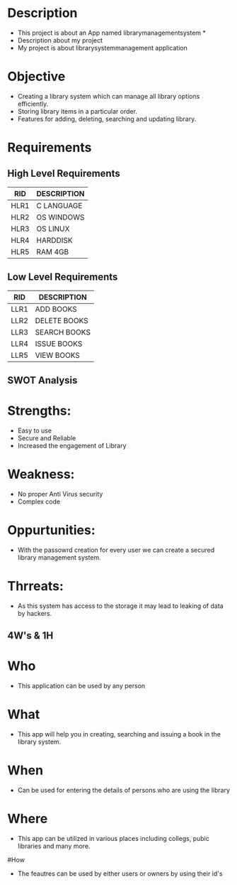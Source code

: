 # Description

* This project is about an App named librarymanagementsystem *
* Description about my project
* My project is about librarysystemmanagement application

# Objective
* Creating a library system which can manage all library options efficiently.
* Storing library items in a particular order.
* Features for adding, deleting, searching and updating library.

# Requirements

## High Level Requirements

|  RID  |  DESCRIPTION  |
|  ------  |  ------  |
|  HLR1  |  C LANGUAGE  |
|  HLR2  |  OS WINDOWS  |
|  HLR3  |  OS LINUX  |
|  HLR4  |  HARDDISK  |
|  HLR5  |  RAM 4GB  |

## Low Level Requirements

|  RID  |  DESCRIPTION  |
|  ------  |  ------  |
|  LLR1  |  ADD BOOKS  |
|  LLR2  |  DELETE BOOKS  |
|  LLR3  |  SEARCH BOOKS  |
|  LLR4  |  ISSUE BOOKS  |
|  LLR5  |  VIEW BOOKS  |

## SWOT Analysis
# Strengths:
* Easy to use
* Secure and Reliable
* Increased the engagement of Library

# Weakness:
* No proper Anti Virus security
* Complex code
# Oppurtunities:
* With the passowrd creation for every user we can create a secured library management system.
# Thrreats:
* As this system has access to the storage it may lead to leaking of data by hackers.

## 4W's & 1H
# Who
* This application can be used by any person

# What
* This app will help you in creating, searching and issuing a book in the library system.

# When
* Can be used for entering the details of persons who are using the library

# Where
* This app can be utilized in various places including collegs, pubic libraries and many more.

#How
* The feautres can be used by either users or owners by using their id's
